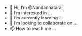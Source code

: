 - 👋 Hi, I’m @Nandannataraj
- 👀 I’m interested in ...
- 🌱 I’m currently learning ...
- 💞️ I’m looking to collaborate on ...
- 📫 How to reach me ...

<!---
Nandannataraj/Nandannataraj is a ✨ special ✨ repository because its `README.md` (this file) appears on your GitHub profile.
You can click the Preview link to take a look at your changes.
--->
